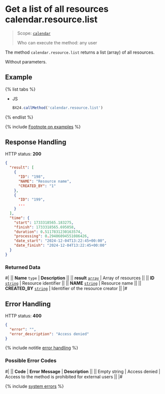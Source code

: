 # Get a list of all resources calendar.resource.list

> Scope: [`calendar`](../scopes/permissions.md)
>
> Who can execute the method: any user

The method `calendar.resource.list` returns a list (array) of all resources.

Without parameters.

## Example

{% list tabs %}

- JS

    ```js
    BX24.callMethod('calendar.resource.list')
    ```

{% endlist %}

{% include [Footnote on examples](../../_includes/examples.md) %}

## Response Handling

HTTP status: **200**

```json
{
  "result": [
    {
      "ID": "198",
      "NAME": "Resource name",
      "CREATED_BY": "1"
    },
    {
      "ID": "199",
      ...
    }
  ],
  "time": {
    "start": 1733318565.183275,
    "finish": 1733318565.695058,
    "duration": 0.5117831230163574,
    "processing": 0.29406094551086426,
    "date_start": "2024-12-04T13:22:45+00:00",
    "date_finish": "2024-12-04T13:22:45+00:00"
  }
}
```

### Returned Data

#|
|| **Name**
`type` | **Description** ||
|| **result**
[`array`](../data-types.md) | Array of resources ||
|| **ID**
[`string`](../data-types.md) | Resource identifier ||
|| **NAME**
[`string`](../data-types.md) | Resource name ||
|| **CREATED_BY**
[`string`](../data-types.md) | Identifier of the resource creator ||
|#

## Error Handling

HTTP status: **400**

```json
{
  "error": "",
  "error_description": "Access denied"
}
```

{% include notitle [error handling](../../_includes/error-info.md) %}

### Possible Error Codes

#|
|| **Code** | **Error Message** | **Description** ||
|| Empty string | Access denied | Access to the method is prohibited for external users ||
|#

{% include [system errors](../../_includes/system-errors.md) %}